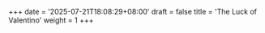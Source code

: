 +++
date = '2025-07-21T18:08:29+08:00'
draft = false
title = 'The Luck of Valentino'
weight = 1
+++

